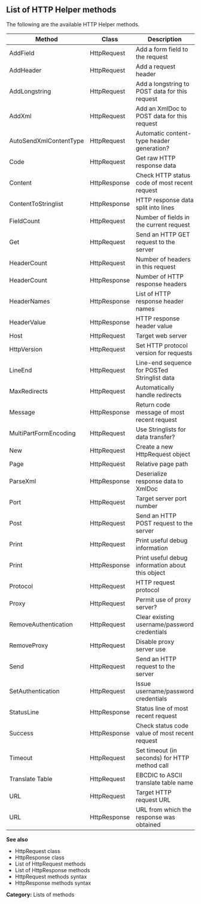 ## List of HTTP Helper methods

The following are the available HTTP Helper methods.

| Method | Class | Description |
|---|---|---|
| AddField | HttpRequest | Add a form field to the request |
| AddHeader | HttpRequest | Add a request header |
| AddLongstring | HttpRequest | Add a longstring to POST data for this request |
| AddXml | HttpRequest | Add an XmlDoc to POST data for this request |
| AutoSendXmlContentType | HttpRequest | Automatic content-type header generation? |
| Code | HttpRequest | Get raw HTTP response data |
| Content | HttpResponse | Check HTTP status code of most recent request |
| ContentToStringlist | HttpResponse | HTTP response data split into lines |
| FieldCount | HttpRequest | Number of fields in the current request |
| Get | HttpRequest | Send an HTTP GET request to the server |
| HeaderCount | HttpRequest | Number of headers in this request |
| HeaderCount | HttpResponse | Number of HTTP response headers |
| HeaderNames | HttpResponse | List of HTTP response header names |
| HeaderValue | HttpResponse | HTTP response header value |
| Host | HttpRequest | Target web server |
| HttpVersion | HttpRequest | Set HTTP protocol version for requests |
| LineEnd | HttpRequest | Line-end sequence for POSTed Stringlist data |
| MaxRedirects | HttpRequest | Automatically handle redirects |
| Message | HttpResponse | Return code message of most recent request |
| MultiPartFormEncoding | HttpRequest | Use Stringlists for data transfer? |
| New | HttpRequest | Create a new HttpRequest object |
| Page | HttpRequest | Relative page path |
| ParseXml | HttpResponse | Deserialize response data to XmlDoc |
| Port | HttpRequest | Target server port number |
| Post | HttpRequest | Send an HTTP POST request to the server |
| Print | HttpRequest | Print useful debug information |
| Print | HttpResponse | Print useful debug information about this object |
| Protocol | HttpRequest | HTTP request protocol |
| Proxy | HttpRequest | Permit use of proxy server? |
| RemoveAuthentication | HttpRequest | Clear existing username/password credentials |
| RemoveProxy | HttpRequest | Disable proxy server use |
| Send | HttpRequest | Send an HTTP request to the server |
| SetAuthentication | HttpRequest | Issue username/password credentials |
| StatusLine | HttpResponse | Status line of most recent request |
| Success | HttpResponse | Check status code value of most recent request |
| Timeout | HttpRequest | Set timeout (in seconds) for HTTP method call |
| Translate Table | HttpRequest | EBCDIC to ASCII translate table name |
| URL | HttpRequest | Target HTTP request URL |
| URL | HttpResponse | URL from which the response was obtained |

**See also**

* HttpRequest class
* HttpResponse class
* List of HttpRequest methods
* List of HttpResponse methods
* HttpRequest methods syntax
* HttpResponse methods syntax

**Category:** Lists of methods

